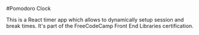 #Pomodoro Clock

This is a React timer app which allows to dynamically setup session and break times. It's part of the FreeCodeCamp Front End Libraries certification.
